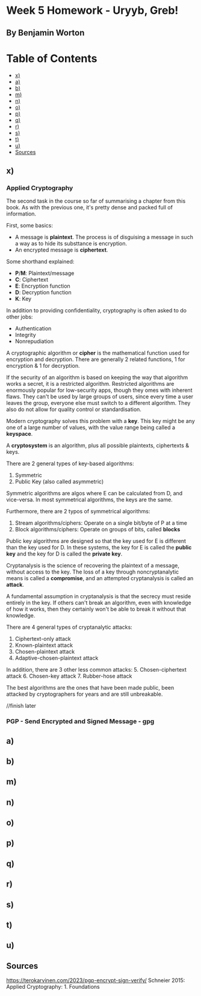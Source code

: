 # Week 5 Homework - Uryyb, Greb!
## By Benjamin Worton

# Table of Contents
-  [x)](#x)
-  [a)](#a) 
-  [b)](#b)
-  [m)](#m)
-  [n)](#n)
-  [o)](#o)
-  [p)](#p)
-  [q)](#q)
-  [r)](#r)
-  [s)](#s)
-  [t)](#t)
-  [u)](#u)
-  [Sources](#Sources)

## x)

### Applied Cryptography
The second task in the course so far of summarising a chapter from this book. As with the previous one, it's pretty dense and packed full of information.

First, some basics:

- A message is **plaintext**. The process is of disguising a message in such a way as to hide its substtance is encryption.
- An encrypted message is **ciphertext**.

Some shorthand explained:
- **P**/**M**: Plaintext/message
- **C**: Ciphertext
- **E**: Encryption function
- **D**: Decryption function
- **K**: Key

In addition to providing confidentiality, cryptography is often asked to do other jobs:
- Authentication
- Integrity
- Nonrepudiation

A cryptographic algorithm or **cipher** is the mathematical function used for encryption and decryption. There are generally 2 related functions, 1 for encryption & 1 for decryption.

If the security of an algorithm is based on keeping the way that algorithm works a secret, it is a restricted algorithm.
Restricted algorithms are enormously popular for low-security apps, though they omes with inherent flaws. They can't be used by large groups of users, since every time a user leaves the group, everyone else must switch to a different algorithm. They also do not allow for quality control or standardisation.

Modern cryptography solves this problem with a **key**. This key might be any one of a large number of values, with the value range being called a **keyspace**.

A **cryptosystem** is an algorithm, plus all possible plaintexts, ciphertexts & keys.

There are 2 general types of key-based algorithms:
1. Symmetric
2. Public Key (also called asymmetric)

Symmetric algorithms are algos where E can be calculated from D, and vice-versa. In most symmetrical algorithms, the keys are the same.

Furthermore, there are 2 typos of symmetrical algorithms:
1. Stream algorithms/ciphers: Operate on a single bit/byte of P at a time
2. Block algorithms/ciphers: Operate on groups of bits, called **blocks**

Public key algorithms are designed so that the key used for E is different than the key used for D.
In these systems, the key for E is called the **public key** and the key for D is called the **private key**.

Cryptanalysis is the science of recovering the plaintext of a message, without access to the key. The loss of a key through noncryptanalytic means is called a **compromise**, and an attempted cryptanalysis is called an **attack**.

A fundamental assumption in cryptanalysis is that the secrecy must reside entirely in the key. If others can't break an algorithm, even with knowledge of how it works, then they certainly won't be able to break it without that knowledge.

There are 4 general types of cryptanalytic attacks:
1. Ciphertext-only attack
2. Known-plaintext attack
3. Chosen-plaintext attack
4. Adaptive-chosen-plaintext attack

In addition, there are 3 other less common attacks:
5. Chosen-ciphertext attack
6. Chosen-key attack
7. Rubber-hose attack

The best algorithms are the ones that have been made public, been attacked by cryptographers for years and are still unbreakable.

//finish later


### PGP - Send Encrypted and Signed Message - gpg

## a)
## b)
## m)
## n)
## o)
## p)
## q)
## r)
## s)
## t)
## u)
## Sources
https://terokarvinen.com/2023/pgp-encrypt-sign-verify/
Schneier 2015: Applied Cryptography: 1. Foundations
